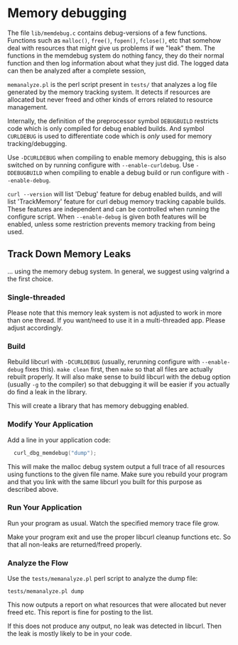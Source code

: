 # Memory debugging

The file `lib/memdebug.c` contains debug-versions of a few functions.
Functions such as `malloc()`, `free()`, `fopen()`, `fclose()`, etc that
somehow deal with resources that might give us problems if we "leak" them.
The functions in the memdebug system do nothing fancy, they do their normal
function and then log information about what they just did. The logged data
can then be analyzed after a complete session,

`memanalyze.pl` is the perl script present in `tests/` that analyzes a log
file generated by the memory tracking system. It detects if resources are
allocated but never freed and other kinds of errors related to resource
management.

Internally, the definition of the preprocessor symbol `DEBUGBUILD` restricts
code which is only compiled for debug enabled builds. And symbol `CURLDEBUG`
is used to differentiate code which is _only_ used for memory
tracking/debugging.

Use `-DCURLDEBUG` when compiling to enable memory debugging, this is also
switched on by running configure with `--enable-curldebug`. Use
`-DDEBUGBUILD` when compiling to enable a debug build or run configure with
`--enable-debug`.

`curl --version` will list 'Debug' feature for debug enabled builds, and will
list 'TrackMemory' feature for curl debug memory tracking capable
builds. These features are independent and can be controlled when running the
configure script. When `--enable-debug` is given both features will be
enabled, unless some restriction prevents memory tracking from being used.

## Track Down Memory Leaks

... using the memory debug system. In general, we suggest using valgrind a the
first choice.

### Single-threaded

  Please note that this memory leak system is not adjusted to work in more
  than one thread. If you want/need to use it in a multi-threaded app. Please
  adjust accordingly.

### Build

  Rebuild libcurl with `-DCURLDEBUG` (usually, rerunning configure with
  `--enable-debug` fixes this). `make clean` first, then `make` so that all
  files are actually rebuilt properly. It will also make sense to build
  libcurl with the debug option (usually `-g` to the compiler) so that
  debugging it will be easier if you actually do find a leak in the library.

  This will create a library that has memory debugging enabled.

### Modify Your Application

  Add a line in your application code:

```c
  curl_dbg_memdebug("dump");
```

  This will make the malloc debug system output a full trace of all resources
  using functions to the given file name. Make sure you rebuild your program
  and that you link with the same libcurl you built for this purpose as
  described above.

### Run Your Application

  Run your program as usual. Watch the specified memory trace file grow.

  Make your program exit and use the proper libcurl cleanup functions etc. So
  that all non-leaks are returned/freed properly.

### Analyze the Flow

  Use the `tests/memanalyze.pl` perl script to analyze the dump file:

    tests/memanalyze.pl dump

  This now outputs a report on what resources that were allocated but never
  freed etc. This report is fine for posting to the list.

  If this does not produce any output, no leak was detected in libcurl. Then
  the leak is mostly likely to be in your code.
